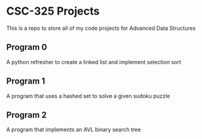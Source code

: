 # CSC-325 Projects

This is a repo to store all of my code projects for Advanced Data Structures

## Program 0

A python refresher to create a linked list and implement selection sort

## Program 1

A program that uses a hashed set to solve a given sudoku puzzle

## Program 2

A program that implements an AVL binary search tree